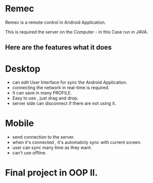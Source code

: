 # Remec

Remec is a remote control in Android Application.

This is required the server on the Computer - in this Case run in JAVA.

## Here are the features what it does
# Desktop
- can edit User Interface for sync the Android Application.
- connecting the network in real-time is required.
- It can save in many PROFILE.
- Easy to use , just drag and drop.
- server side can disconnect if there are not using it.

# Mobile
- send connection to the server.
- when it's connected , it's automaticly sync with current srceen.
- user can sync many time as they want.
- can't use offline.

<h1>Final project in OOP II.</h1>

